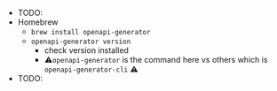 * TODO:
* Homebrew
  * `brew install openapi-generator`
  * `openapi-generator version`
    * check version installed
    * ⚠️`openapi-generator` is the command here vs others which is `openapi-generator-cli` ⚠️
* TODO:
